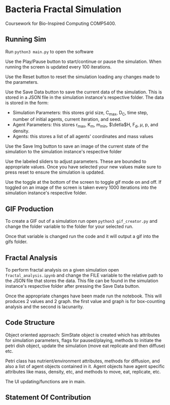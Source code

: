 # Bacteria Fractal Simulation

Coursework for Bio-Inspired Computing COMP5400.


## Running Sim

Run `python3 main.py` to open the software

Use the Play/Pause button to start/continue or pause the simulation. When running the screen is updated every 100 iterations.

Use the Reset button to reset the simulation loading any changes made to the parameters.

Use the Save Data button to save the current data of the simulation. This is stored in a JSON file in the simulation instance's respective folder. The data is stored in the form:
- Simulation Parameters: this stores grid size, C<sub>max</sub>, D<sub>C</sub>, time step, number of initial agents, current iteration, and seed.
- Agent Parameters: this stores r<sub>max</sub>, K<sub>m</sub>, m<sub>min</sub>, $\detla$H, F<sub>d</sub>, $\mu$, p, and density.
- Agents: this stores a list of all agents' coordinates and mass values

Use the Save Img button to save an image of the current state of the simulation to the simulation instance's respective folder

Use the labeled sliders to adjust parameters. These are bounded to appropriate values. Once you have selected your new values make sure to press reset to ensure the simulation is updated.

Use the toggle at the bottom of the screen to toggle gif mode on and off. If toggled on an image of the screen is taken every 1000 iterations into the simulation instance's respective folder.

## GIF Production

To create a GIF out of a simulation run open `python3 gif_creator.py` and change the folder variable to the folder for your selected run. 

Once that variable is changed run the code and it will output a gif into the gifs folder.

## Fractal Analysis

To perform fractal analysis on a given simulation open `fractal_analysis.ipynb` and change the FILE variable to the relative path to the JSON file that stores the data. This file can be found in the simulation instance's respective folder after pressing the Save Data button.

Once the appropriate changes have been made run the notebook. This will produces 2 values and 2 graph. the first value and graph is for box-counting analysis and the second is lacunarity.

## Code Structure

Object oriented approach: SimState object is created which has attributes for simulation parameters, flags for paused/playing, methods to initiate the petri dish object, update the simulation (move eat replicate and then diffuse) etc. 

Petri class has nutrient/environment attributes, methods for diffusion, and also a list of agent objects contained in it. Agent objects have agent specific attributes like mass, density, etc, and methods to move, eat, replicate, etc.

The UI updating/functions are in main.

## Statement Of Contribution


